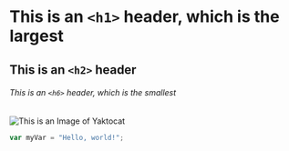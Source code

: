 # This is an `<h1>` header, which is the largest

## This is an `<h2>` header

###### This is an `<h6>` header, which is the smallest

![This is an Image of Yaktocat](https://octodex.github.com/images/yaktocat.png)

```javascript
var myVar = "Hello, world!";
```
